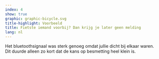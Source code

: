 ```yaml
---
index: 4
show: true
graphic: graphic-bicycle.svg
title-highlight: Voorbeeld
title: Fietste iemand voorbij? Dan krijg je later geen melding
lang: nl
---
```


Het bluetoothsignaal was sterk genoeg omdat jullie dicht bij elkaar waren. Dit duurde alleen zo kort dat de kans op besmetting heel klein is.
